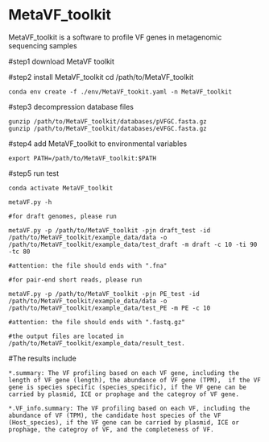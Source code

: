 # MetaVF_toolkit

MetaVF_toolkit is a software to profile VF genes in metagenomic sequencing samples

#step1 download MetaVF toolkit

#step2 install MetaVF_toolkit cd /path/to/MetaVF_toolkit

    conda env create -f ./env/MetaVF_tookit.yaml -n MetaVF_toolkit

#step3 decompression database files

    gunzip /path/to/MetaVF_toolkit/databases/pVFGC.fasta.gz
    gunzip /path/to/MetaVF_toolkit/databases/eVFGC.fasta.gz

#step4 add MetaVF_toolkit to environmental variables

    export PATH=/path/to/MetaVF_toolkit:$PATH

#step5 run test

    conda activate MetaVF_toolkit

    metaVF.py -h

    #for draft genomes, please run 

    metaVF.py -p /path/to/MetaVF_toolkit -pjn draft_test -id /path/to/MetaVF_toolkit/example_data/data -o 
    /path/to/MetaVF_toolkit/example_data/test_draft -m draft -c 10 -ti 90 -tc 80

    #attention: the file should ends with ".fna"

    #for pair-end short reads, please run 

    metaVF.py -p /path/to/MetaVF_toolkit -pjn PE_test -id /path/to/MetaVF_toolkit/example_data/data -o 
    /path/to/MetaVF_toolkit/example_data/test_PE -m PE -c 10

    #attention: the file should ends with ".fastq.gz"

    #the output files are located in /path/to/MetaVF_toolkit/example_data/result_test.
    
#The results include

    *.summary: The VF profiling based on each VF gene, including the length of VF gene (length), the abundance of VF gene (TPM),  if the VF gene is species specific (species_specific), if the VF gene can be carried by plasmid, ICE or prophage and the categroy of VF gene.
    
    *.VF_info.summary: The VF profiling based on each VF, including the abundance of VF (TPM), the candidate host species of the VF (Host_species), if the VF gene can be carried by plasmid, ICE or prophage, the categroy of VF, and the completeness of VF.    
